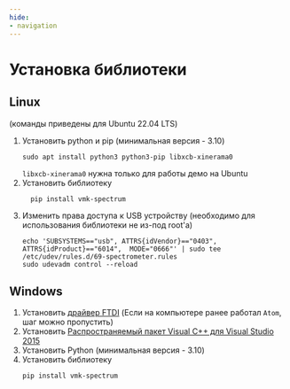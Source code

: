 ```yaml
---
hide:
- navigation
---
```

# Установка библиотеки
## Linux
(команды приведены для Ubuntu 22.04 LTS)  


1. Установить python и pip (минимальная версия - 3.10)  
    ```
    sudo apt install python3 python3-pip libxcb-xinerama0
    ```  
    `libxcb-xinerama0` нужна только для работы демо на Ubuntu  
1. Установить библиотеку  
    ```
      pip install vmk-spectrum
    ```
1. Изменить права доступа к USB устройству (необходимо для использования библиотеки не из-под root'а)  
   ```
   echo 'SUBSYSTEMS=="usb", ATTRS{idVendor}=="0403", ATTRS{idProduct}=="6014",  MODE="0666"' | sudo tee /etc/udev/rules.d/69-spectrometer.rules
   sudo udevadm control --reload
   ```

## Windows
1. Установить [драйвер FTDI](https://ftdichip.com/wp-content/uploads/2021/08/CDM212364_Setup.zip) (Если на компьютере ранее работал `Atom`, шаг можно пропустить)
3. Установить [Распространяемый пакет Visual C++ для Visual Studio 2015](https://www.microsoft.com/ru-RU/download/details.aspx?id=48145)
3. Установить Python (минимальная версия - 3.10)  
1. Установить библиотеку  
    ```
   pip install vmk-spectrum
    ```  
   

